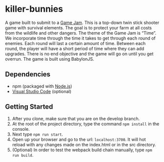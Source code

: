# killer-bunnies

A game built to submit to a [Game Jam](https://itch.io/jam/gamedevtv-community-jam). This is a top-down twin stick shooter game with survival elements. The goal is to protect your farm at all costs from the wildlife and other dangers. The theme of the Game Jam is “Time”. We incorporate time through the time it takes to get through each round of enemies. Each round will last a certain amount of time. Between each round, the player will have a short period of time where they can add upgrades. There is no end objective and the game will go on until you get overrun. The game is built using BabylonJS.

## Dependencies

* npm (packaged with [Node.js](https://nodejs.org/en/))
* [Visual Studio Code](https://code.visualstudio.com/) (optional)

## Getting Started

1. After you clone, make sure that you are on the develop branch.
2. At the root of the project directory, type the command `npm install` in the console.
3. Next type `npm run start`.
4. Open up your browser and go to the url: `localhost:3700`. It will hot reload with any changes made on the index.html or in the src directory.
5. (Optional) In order to test the webpack build chain manually, type `npm run build`.
